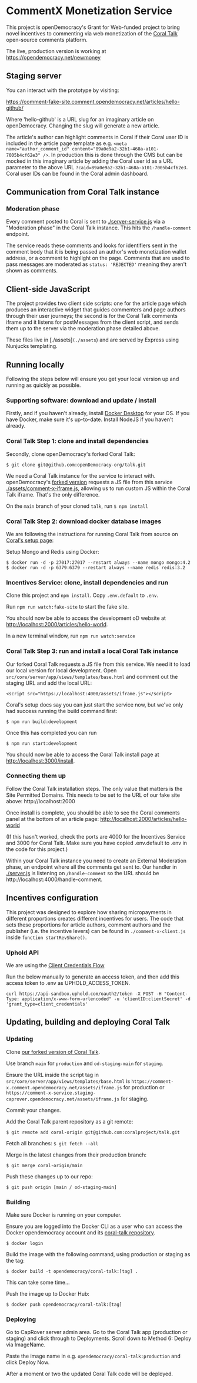 # CommentX Monetization Service

This project is openDemocracy's Grant for Web-funded project to bring novel incentives to commenting via web monetization of the [Coral Talk](https://github.com/coralproject/talk) open-source comments platform.

The live, production version is working at https://opendemocracy.net/newmoney

## Staging server

You can interact with the prototype by visiting:

https://comment-fake-site.comment.opendemocracy.net/articles/hello-github/

Where 'hello-github' is a URL slug for an imaginary article on openDemocracy. Changing the slug will generate a new article.

The article's author can highlight comments in Coral if their Coral user ID is included in the article page template as e.g. `<meta name="author_comment_id" content="89a0e9a2-32b1-468a-a101-7005b4cf62e3" />`. In production this is done through the CMS but can be mocked in this imaginary article by adding the Coral user id as a URL parameter to the above URL `?caid=89a0e9a2-32b1-468a-a101-7005b4cf62e3`. Coral user IDs can be found in the Coral admin dashboard.

## Communication from Coral Talk instance

### Moderation phase

Every comment posted to Coral is sent to [./server-service.js](./server-service.js) via a "Moderation phase" in the Coral Talk instance. This hits the `/handle-comment` endpoint.

The service reads these comments and looks for identifiers sent in the comment body that it is being passed an author's web monetization wallet address, or a comment to highlight on the page. Comments that are used to pass messages are moderated as `status: 'REJECTED'` meaning they aren't shown as comments.

## Client-side JavaScript

The project provides two client side scripts: one for the article page which produces an interactive widget that guides commenters and page authors through their user journeys; the second is for the Coral Talk comments iframe and it listens for postMessages from the client script, and sends them up to the server via the moderation phase detailed above.

These files live in [./assets]`(./assets`) and are served by Express using Nunjucks templating.

## Running locally

Following the steps below will ensure you get your local version up and running as quickly as possible. 

### Supporting software: download and update / install

Firstly, and if you haven't already, install [Docker Desktop](https://www.docker.com/products/docker-desktop) for your OS. If you have Docker, make sure it's up-to-date. Install NodeJS if you haven't already.

### Coral Talk Step 1: clone and install dependencies

Secondly, clone openDemocracy's forked Coral Talk:

`$ git clone git@github.com:openDemocracy-org/talk.git`

We need a Coral Talk instance for the service to interact with. openDemocracy's [forked version](https://github.com/openDemocracy-org/talk) requests a JS file from this service [./assets/comment-x-iframe.js](./assets/comment-x-iframe.js), allowing us to run custom JS within the Coral Talk iframe. That's the only difference.

On the `main` branch of your cloned `talk`, run `$ npm install`

### Coral Talk Step 2: download docker database images

We are following the instructions for running Coral Talk from source on [Coral's setup page](https://docs.coralproject.net/coral/#source):

Setup Mongo and Redis using Docker:

```
$ docker run -d -p 27017:27017 --restart always --name mongo mongo:4.2
$ docker run -d -p 6379:6379 --restart always --name redis redis:3.2
```

### Incentives Service: clone, install dependencies and run

Clone this project and `npm install`. Copy `.env.default` to `.env`. 

Run `npm run watch:fake-site` to start the fake site.

You should now be able to access the development oD website at [http://localhost:2000/articles/hello-world](http://localhost:2000/articles/hello-world]).

In a new terminal window, run `npm run watch:service`

### Coral Talk Step 3: run and install a local Coral Talk instance

Our forked Coral Talk requests a JS file from this service. We need it to load our local version for local development. Open `src/core/server/app/views/templates/base.html` and comment out the staging URL and add the local URL:

`<script src="https://localhost:4000/assets/iframe.js"></script>`

Coral's setup docs say you can just start the service now, but we've only had success running the build command first:

`$ npm run build:development`

Once this has completed you can run

`$ npm run start:development`

You should now be able to access the Coral Talk install page at [http://localhost:3000/install](http://localhost:3000/install). 

### Connecting them up

Follow the Coral Talk installation steps. The only value that matters is the Site Permitted Domains. This needs to be set to the URL of our fake site above: http://localhost:2000

Once install is complete, you should be able to see the Coral comments panel at the bottom of an article page: [http://localhost:2000/articles/hello-world](http://localhost:2000/articles/hello-world])

(If this hasn't worked, check the ports are 4000 for the Incentives Service and 3000 for Coral Talk. Make sure you have copied .env.default to .env in the code for this project.)

Within your Coral Talk instance you need to create an External Moderation phase, an endpoint where all the comments get sent to. Our handler in [./server.js](./server.js) is listening on `/handle-comment` so the URL should be http://localhost:4000/handle-comment. 


## Incentives configuration

This project was designed to explore how sharing micropayments in different proportions creates different incentives for users. The code that sets these proportions for article authors, comment authors and the publisher (i.e. the incentive levers) can be found in `./comment-x-client.js` inside `function startRevShare()`.

### Uphold API

We are using the [Client Credentials Flow](https://uphold.com/en/developer/api/documentation/#client-credentials-flow)

Run the below manually to generate an access token, and then add this access token to .env as UPHOLD_ACCESS_TOKEN.

`curl https://api-sandbox.uphold.com/oauth2/token -X POST -H "Content-Type: application/x-www-form-urlencoded" -u 'clientID:clientSecret' -d 'grant_type=client_credentials'`

## Updating, building and deploying Coral Talk

### Updating

Clone [our forked version of Coral Talk](https://github.com/openDemocracy-org/talk).

Use branch `main` for `production` and `od-staging-main` for `staging`.

Ensure the URL inside the script tag in `src/core/server/app/views/templates/base.html` is `https://comment-x.comment.opendemocracy.net/assets/iframe.js` for production or `https://comment-x-service.staging-caprover.opendemocracy.net/assets/iframe.js` for staging.

Commit your changes.

Add the Coral Talk parent repository as a git remote:

`$ git remote add coral-origin git@github.com:coralproject/talk.git`

Fetch all branches: `$ git fetch --all`

Merge in the latest changes from their production branch:

`$ git merge coral-origin/main`

Push these changes up to our repo:

`$ git push origin [main / od-staging-main]`

### Building

Make sure Docker is running on your computer.

Ensure you are logged into the Docker CLI as a user who can access the Docker opendemocracy account and its [coral-talk repository](https://hub.docker.com/repository/docker/opendemocracy/coral-talk).

`$ docker login`

Build the image with the following command, using production or staging as the tag:

`$ docker build -t opendemocracy/coral-talk:[tag] .`

This can take some time...

Push the image up to Docker Hub:

`$ docker push opendemocracy/coral-talk:[tag]`

### Deploying

Go to CapRover server admin area. Go to the Coral Talk app (production or staging) and click through to Deployments. Scroll down to Method 6: Deploy via ImageName.

Paste the image name in e.g. `opendemocracy/coral-talk:production` and click Deploy Now.

After a moment or two the updated Coral Talk code will be deployed.
